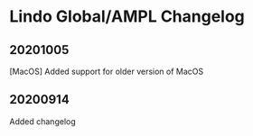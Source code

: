 # Lindo Global/AMPL Changelog
## 20201005
[MacOS] Added support for older version of MacOS

## 20200914
Added changelog